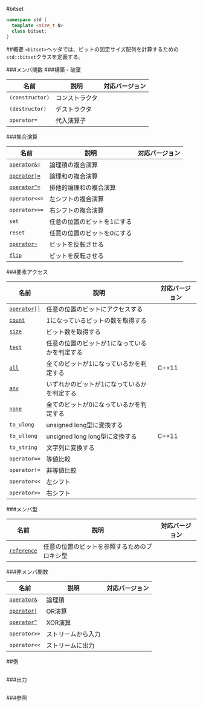 #bitset
```cpp
namespace std {
  template <size_t N>
  class bitset;
}
```

##概要
`<bitset>`ヘッダでは、ビットの固定サイズ配列を計算するための`std::bitset`クラスを定義する。


###メンバ関数
###構築・破棄

| 名前 | 説明 | 対応バージョン |
|----------------------------|----------------------------------------------------------|-------|
| `(constructor)` | コンストラクタ | |
| `(destructor)` | デストラクタ | |
| `operator=` | 代入演算子 | |


###集合演算

| 名前 | 説明 | 対応バージョン |
|----------------------------|----------------------------------------------------------|-------|
| [`operator&=`](./bitset/op_and_equal.md)                | 論理積の複合演算 | |
| [<code>operator&#x7C;=</code>](./bitset/op_or_equal.md) | 論理和の複合演算 | |
| [`operator^=`](./bitset/op_xor_equal.md)                | 排他的論理和の複合演算 | |
| `operator<<=` | 左シフトの複合演算 | |
| `operator>>=` | 右シフトの複合演算 | |
| `set` | 任意の位置のビットを1にする | |
| `reset` | 任意の位置のビットを0にする | |
| [`operator~`](./bitset/op_flip.md)                      | ビットを反転させる | |
| [`flip`](./bitset/flip.md)                              | ビットを反転させる | |


###要素アクセス

| 名前 | 説明 | 対応バージョン |
|----------------------------|------------------------------------------------------|-------|
| [`operator[]`](./bitset/op_at.md) | 任意の位置のビットにアクセスする              | |
| [`count`](./bitset/count.md)      | 1になっているビットの数を取得する             | |
| [`size`](./bitset/size.md)        | ビット数を取得する                            | |
| [`test`](./bitset/test.md)        | 任意の位置のビットが1になっているかを判定する | |
| [`all`](./bitset/all.md)          | 全てのビットが1になっているかを判定する       | C++11 |
| [`any`](./bitset/any.md)          | いずれかのビットが1になっているかを判定する   | |
| [`none`](./bitset/none.md)        | 全てのビットが0になっているかを判定する       | |
| `to_ulong` | unsigned long型に変換する | |
| `to_ullong` | unsigned long long型に変換する | C++11 |
| `to_string` | 文字列に変換する | |
| `operator==` | 等値比較 | |
| `operator!=` | 非等値比較 | |
| `operator<<` | 左シフト | |
| `operator>>` | 右シフト | |


###メンバ型

| 名前 | 説明 | 対応バージョン |
|-------------|----------------------------------------------|-------|
| [`reference`](./bitset/reference.md) | 任意の位置のビットを参照するためのプロキシ型 | |


###非メンバ関数

| 名前 | 説明 | 対応バージョン |
|-------------------------|-------------|-------|
| [`operator&`](./bitset/op_and.md)                | 論理積 | |
| [<code>operator&#x7C;</code>](./bitset/op_or.md) | OR演算 | |
| [`operator^`](./bitset/op_xor.md)                | XOR演算 | |
| `operator>>` | ストリームから入力 | |
| `operator<<` | ストリームに出力 | |


##例
```cpp
```

###出力
```
```

###参照

